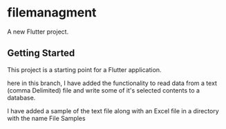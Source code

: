 # filemanagment

A new Flutter project.

## Getting Started

This project is a starting point for a Flutter application.

here in this branch, I have added the functionality to read data from a text (comma Delimited) file and write some of it's selected contents to a database.

I have added a sample of the text file along with an Excel file in a directory with the name File Samples
